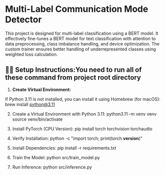 # Multi-Label Communication Mode Detector
This project is designed for multi-label classification using a BERT model. It effectively fine-tunes a BERT model for text classification with attention to data preprocessing, class imbalance handling, and device optimization. The custom trainer ensures better handling of underrepresented classes using weighted loss calculation.



## 🧑‍💻 Setup Instructions:You need to run all of these command from project root directory 
1. **Create Virtual Environment:** 

If Python 3.11 is not installed, you can install it using Homebrew (for macOS):
 brew install python@3.11   

2.	Create a Virtual Environment with Python 3.11:
 python3.11 -m venv venv 
 source venv/bin/activate 


3.	Install PyTorch (CPU Version):
pip install torch torchvision torchaudio

4.	Verify Installation:
python -c "import torch; print(torch.__version__)"

5.	Install Dependencies:
pip install -r requirements.txt

6.	Train the Model:
python src/train_model.py

7.	Run Inference:
python src/inference.py
